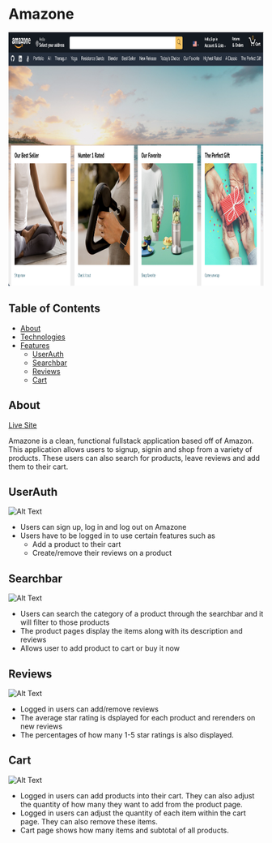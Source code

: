 # Amazone
<img src="/app/assets/images/homepage1.png" width="1000" height="500" />

## Table of Contents
* [About](#About)
* [Technologies](#Technologies)
* [Features](#Features)
    * [UserAuth](#UserAuth)
    * [Searchbar](#Searchbar)
    * [Reviews](#Reviews)
    * [Cart](#Cart)


## About
[Live Site](https://amazonee.herokuapp.com/#/)

Amazone is a clean, functional fullstack application based off of Amazon. This application allows users to signup, signin and shop from a variety of products. These users can also search for products, leave reviews and add them to their cart.

## UserAuth
![Alt Text](https://media.giphy.com/media/HWOW0OIYsE7Zz0yx8W/giphy.gif)

* Users can sign up, log in and log out on Amazone
* Users have to be logged in to use certain features such as
   * Add a product to their cart
   * Create/remove their reviews on a product

## Searchbar
![Alt Text](https://media.giphy.com/media/B02iDFF4jwjPVinZdK/giphy.gif)
* Users can search the category of a product through the searchbar and it will filter to those products
* The product pages display the items along with its description and reviews
* Allows user to add product to cart or buy it now

## Reviews
![Alt Text](https://media.giphy.com/media/1Dot2JZ7vj3OgRmg7u/giphy.gif)
* Logged in users can add/remove reviews
* The average star rating is dsplayed for each product and rerenders on new reviews
* The percentages of how many 1-5 star ratings is also displayed. 

## Cart
![Alt Text](https://media.giphy.com/media/2GWTfIxItnqM8RmbTp/giphy.gif)
* Logged in users can add products into their cart. They can also adjust the quantity of how many they want to add from the product page.
* Logged in users can adjust the quantity of each item within the cart page. They can also remove these items.
* Cart page shows how many items and subtotal of all products.
